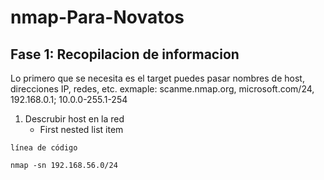 ﻿# nmap-Para-Novatos
 
 
 ## Fase 1: Recopilacion de informacion
 Lo primero que se necesita es el target puedes pasar nombres de host, direcciones IP, redes, etc.
 exmaple: scanme.nmap.org, microsoft.com/24, 192.168.0.1; 10.0.0-255.1-254
1. Descrubir host en la red
     - First nested list item
 
`línea de código`

```
nmap -sn 192.168.56.0/24
```
